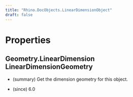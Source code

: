 ```yaml
---
title: "Rhino.DocObjects.LinearDimensionObject"
draft: false
---
```


# Properties
## Geometry.LinearDimension LinearDimensionGeometry
- (summary) 
     Get the dimension geometry for this object.
     
- (since) 6.0

